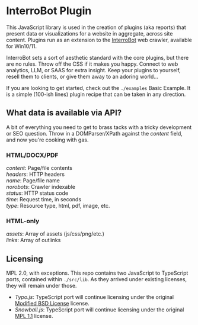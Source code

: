 # InterroBot Plugin

This JavaScript library is used in the creation of plugins (aka reports) that present data or visualizations for a website in aggregate, across site content. Plugins run as an extension to the [InterroBot](https://interro.bot) web crawler, available for Win10/11.

InterroBot sets a sort of aesthetic standard with the core plugins, but there are no rules. Throw off the CSS if it makes you happy. Connect to web analytics, LLM, or SAAS for extra insight. Keep your plugins to yourself, resell them to clients, or give them away to an adoring world... 

If you are looking to get started, check out the `./examples` Basic Example. It is a simple (100-ish lines) plugin recipe that can be taken in any direction.

## What data is available via API?

A bit of everything you need to get to brass tacks with a tricky development or SEO question. Throw in a DOMParser/XPath against the *content* field, and now you're cooking with gas. 

### HTML/DOCX/PDF

*content*: Page/file contents  
*headers*: HTTP headers  
*name*: Page/file name  
*norobots*: Crawler indexable  
*status*: HTTP status code  
*time*: Request time, in seconds  
*type*: Resource type, html, pdf, image, etc.

### HTML-only

*assets*: Array of assets (js/css/png/etc.)  
*links*: Array of outlinks

## Licensing

MPL 2.0, with exceptions. This repo contains two JavaScript to TypeScript ports, contained within `./src/lib`. As they arrived under existing licenses, they will remain under those.

* *Typo.js*: TypeScript port will continue licensing under the original [Modified BSD License](https://raw.githubusercontent.com/cfinke/Typo.js/master/license.txt) license.
* *Snowball.js*: TypeScript port will continue licensing under the original [MPL 1.1](https://raw.githubusercontent.com/fortnightlabs/snowball-js/master/LICENSE) license.
